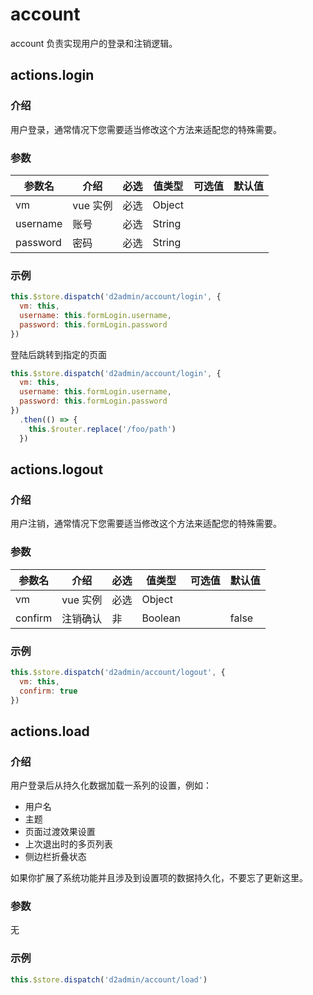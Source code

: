 # account

account 负责实现用户的登录和注销逻辑。

## actions.login

### 介绍

用户登录，通常情况下您需要适当修改这个方法来适配您的特殊需要。

### 参数

| 参数名 | 介绍 | 必选 | 值类型 | 可选值 | 默认值 |
| --- | --- | --- | --- | --- | --- |
| vm | vue 实例 | 必选 | Object |  |  |
| username | 账号 | 必选 | String |  |  |
| password | 密码 | 必选 | String |  |  |

### 示例

``` js
this.$store.dispatch('d2admin/account/login', {
  vm: this,
  username: this.formLogin.username,
  password: this.formLogin.password
})
```

登陆后跳转到指定的页面

``` js
this.$store.dispatch('d2admin/account/login', {
  vm: this,
  username: this.formLogin.username,
  password: this.formLogin.password
})
  .then(() => {
    this.$router.replace('/foo/path')
  })
```

## actions.logout

### 介绍

用户注销，通常情况下您需要适当修改这个方法来适配您的特殊需要。

### 参数

| 参数名 | 介绍 | 必选 | 值类型 | 可选值 | 默认值 |
| --- | --- | --- | --- | --- | --- |
| vm | vue 实例 | 必选 | Object |  |  |
| confirm | 注销确认 | 非 | Boolean |  | false |

### 示例

``` js
this.$store.dispatch('d2admin/account/logout', {
  vm: this,
  confirm: true
})
```

## actions.load

### 介绍

用户登录后从持久化数据加载一系列的设置，例如：

* 用户名
* 主题
* 页面过渡效果设置
* 上次退出时的多页列表
* 侧边栏折叠状态

如果你扩展了系统功能并且涉及到设置项的数据持久化，不要忘了更新这里。

### 参数

无

### 示例

``` js
this.$store.dispatch('d2admin/account/load')
```